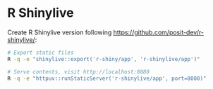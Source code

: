 # R Shinylive

Create R Shinylive version following <https://github.com/posit-dev/r-shinylive/>:

```bash
# Export static files
R -q -e "shinylive::export('r-shiny/app', 'r-shinylive/app')"

# Serve contents, visit http://localhost:8080
R -q -e "httpuv::runStaticServer('r-shinylive/app', port=8080)"
```
